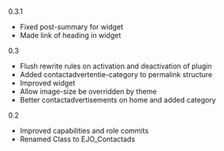 0.3.1
- Fixed post-summary for widget
- Made link of heading in widget

0.3
- Flush rewrite rules on activation and deactivation of plugin
- Added contactadvertentie-category to permalink structure 
- Improved widget
- Allow image-size be overridden by theme
- Better contactadvertisements on home and added category

0.2
- Improved capabilities and role commits
- Renamed Class to EJO_Contactads